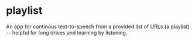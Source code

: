 # playlist
An app for continous text-to-speech from a provided list of URLs (a playlist) -- helpful for long drives and learning by listening.
